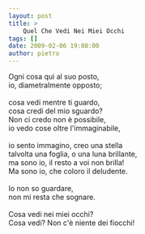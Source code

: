 ```yaml
---
layout: post
title: >
    Quel Che Vedi Nei Miei Occhi
tags: []
date: 2009-02-06 19:08:00
author: pietro
---
```

Ogni cosa qui al suo posto,<br/>io, diametralmente opposto;<br/><br/>cosa vedi mentre ti guardo,<br/>cosa credi del mio sguardo?<br/>Non ci credo non è possibile,<br/>io vedo cose oltre l'immaginabile,<br/><br/>io sento immagino, creo una stella<br/>talvolta una foglia, o una luna brillante,<br/>ma sono io, il resto a voi non brilla!<br/>Ma sono io, che coloro il deludente.<br/><br/>Io non so guardare,<br/>non mi resta che sognare.<br/><br/>Cosa vedi nei miei occhi?<br/>Cosa vedi? Non c'è niente dei fiocchi!
